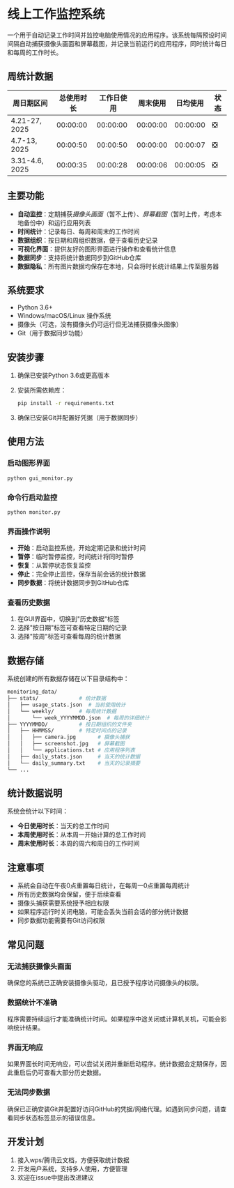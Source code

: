 # 线上工作监控系统

一个用于自动记录工作时间并监控电脑使用情况的应用程序。该系统每隔预设时间间隔自动捕获摄像头画面和屏幕截图，并记录当前运行的应用程序，同时统计每日和每周的工作时长。

## 周统计数据
| 周日期区间 | 总使用时长 | 工作日使用 | 周末使用 | 日均使用 | 状态 |
|------------|------------|------------|----------|----------|------|
| 4.21-27, 2025 | 00:00:00 | 00:00:00 | 00:00:00 | 00:00:00 | ❎ |
| 4.7-13, 2025 | 00:00:50 | 00:00:50 | 00:00:00 | 00:00:07 | ❎ |
| 3.31-4.6, 2025 | 00:00:35 | 00:00:28 | 00:00:06 | 00:00:05 | ❎ |

## 主要功能

- **自动监控**：定期捕获*摄像头画面*（暂不上传）、*屏幕截图*（暂时上传，考虑本地备份中）和运行应用列表
- **时间统计**：记录每日、每周和周末的工作时间
- **数据组织**：按日期和周组织数据，便于查看历史记录
- **可视化界面**：提供友好的图形界面进行操作和查看统计信息
- **数据同步**：支持将统计数据同步到GitHub仓库
- **数据隐私**：所有图片数据均保存在本地，只会将时长统计结果上传至服务器

## 系统要求

- Python 3.6+
- Windows/macOS/Linux 操作系统
- 摄像头（可选，没有摄像头仍可运行但无法捕获摄像头图像）
- Git（用于数据同步功能）

## 安装步骤

1. 确保已安装Python 3.6或更高版本
2. 安装所需依赖库：

    ```bash
    pip install -r requirements.txt
    ```

3. 确保已安装Git并配置好凭据（用于数据同步）

## 使用方法

### 启动图形界面

```bash
python gui_monitor.py
```

### 命令行启动监控

```bash
python monitor.py
```

### 界面操作说明

- **开始**：启动监控系统，开始定期记录和统计时间
- **暂停**：临时暂停监控，时间统计将同时暂停
- **恢复**：从暂停状态恢复监控
- **停止**：完全停止监控，保存当前会话的统计数据
- **同步数据**：将统计数据同步到GitHub仓库

### 查看历史数据

1. 在GUI界面中，切换到"历史数据"标签
2. 选择"按日期"标签可查看特定日期的记录
3. 选择"按周"标签可查看每周的统计数据

## 数据存储

系统创建的所有数据存储在以下目录结构中：

```bash
monitoring_data/
├── stats/             # 统计数据
│   ├── usage_stats.json  # 当前使用统计
│   └── weekly/        # 每周统计数据
│       └── week_YYYYMMDD.json  # 每周的详细统计
├── YYYYMMDD/          # 按日期组织的文件夹
│   ├── HHMMSS/        # 特定时间点的记录
│   │   ├── camera.jpg       # 摄像头捕获
│   │   ├── screenshot.jpg   # 屏幕截图
│   │   └── applications.txt # 应用程序列表
│   ├── daily_stats.json     # 当天的统计数据
│   └── daily_summary.txt    # 当天的记录摘要
└── ...
```

## 统计数据说明

系统会统计以下时间：

- **今日使用时长**：当天的总工作时间
- **本周使用时长**：从本周一开始计算的总工作时间
- **周末使用时长**：本周的周六和周日的工作时间

## 注意事项

- 系统会自动在午夜0点重置每日统计，在每周一0点重置每周统计
- 所有历史数据均会保留，便于后续查看
- 摄像头捕获需要系统授予相应权限
- 如果程序运行时关闭电脑，可能会丢失当前会话的部分统计数据
- 同步数据功能需要有Git访问权限

## 常见问题

### 无法捕获摄像头画面

确保您的系统已正确安装摄像头驱动，且已授予程序访问摄像头的权限。

### 数据统计不准确

程序需要持续运行才能准确统计时间。如果程序中途关闭或计算机关机，可能会影响统计结果。

### 界面无响应

如果界面长时间无响应，可以尝试关闭并重新启动程序。统计数据会定期保存，因此重启后仍可查看大部分历史数据。

### 无法同步数据

确保已正确安装Git并配置好访问GitHub的凭据/网络代理。如遇到同步问题，请查看同步状态标签显示的错误信息。

## 开发计划

1. 接入wps/腾讯云文档，方便获取统计数据
2. 开发用户系统，支持多人使用，方便管理
3. 欢迎在issue中提出改进建议
